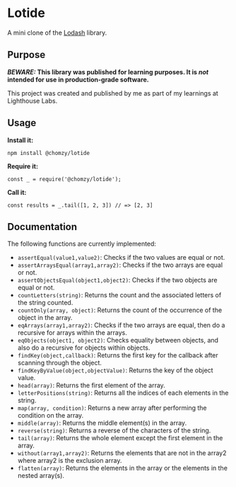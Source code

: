 # Lotide

A mini clone of the [Lodash](https://lodash.com) library.

## Purpose

**_BEWARE:_ This library was published for learning purposes. It is _not_ intended for use in production-grade software.**

This project was created and published by me as part of my learnings at Lighthouse Labs. 

## Usage

**Install it:**

`npm install @chomzy/lotide`

**Require it:**

`const _ = require('@chomzy/lotide');`

**Call it:**

`const results = _.tail([1, 2, 3]) // => [2, 3]`

## Documentation

The following functions are currently implemented:


* `assertEqual(value1,value2)`: Checks if the two values are equal or not.
* `assertArraysEqual(array1,array2)`: Checks if the two arrays are equal or not.
* `assertObjectsEqual(object1,object2)`: Checks if the two objects are equal or not.
* `countLetters(string)`: Returns the count and the associated letters of the string counted.
* `countOnly(array, object)`: Returns the count of the occurrence of the object in the array.
* `eqArrays(array1,array2)`: Checks if the two arrays are equal, then do a recursive for arrays within the arrays.
* `eqObjects(object1, object2)`: Checks equality between objects, and also do a recursive for objects within objects.
* `findKey(object,callback)`: Returns the first key for the callback after scanning through the object.
* `findKeyByValue(object,objectValue)`: Returns the key of the object value.
* `head(array)`: Returns the first element of the array.
* `letterPositions(string)`: Returns all the indices of each elements in the string.
* `map(array, condition)`: Returns a new array after performing the condition on the array.
* `middle(array)`: Returns the middle element(s) in the array.
* `reverse(string)`: Returns a reverse of the characters of the string.
* `tail(array)`: Returns the whole element except the first element in the array.
* `without(array1,array2)`: Returns the elements that are not in the array2 where array2 is the exclusion array.
* `flatten(array)`: Returns the elements in the array or the elements in the nested array(s).
